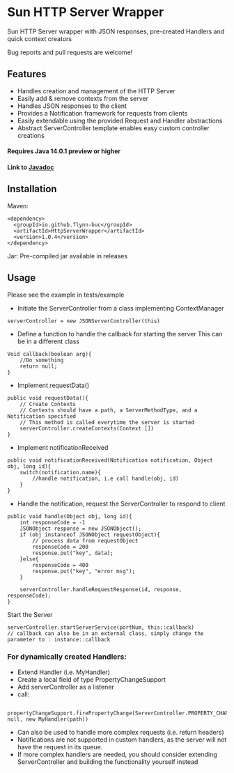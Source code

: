 # Sun HTTP Server Wrapper


Sun HTTP Server wrapper with JSON responses, pre-created Handlers and quick context creators

Bug reports and pull requests are welcome!

## Features
  - Handles creation and management of the HTTP Server
  - Easily add & remove contexts from the server
  - Handles JSON responses to the client
  - Provides a Notification framework for requests from clients
  - Easily extendable using the provided Request and Handler abstractions
  - Abstract ServerController template enables easy custom controller creations
  
  
  #### Requires Java 14.0.1 preview or higher
  
  
  #### Link to [Javadoc](https://flynn-buc.github.io/HttpServerWrapper/docs/index.html)

## Installation
Maven: 
```
<dependency>
  <groupId>io.github.flynn-buc</groupId>
  <artifactId>HttpServerWrapper</artifactId>
  <version>1.0.4</version>
</dependency>
```
    
Jar: Pre-compiled jar available in releases


## Usage
Please see the example in tests/example

- Initiate the ServerController from a class implementing ContextManager
``` 
serverController = new JSONServerController(this)
```

- Define a function to handle the callback for starting the server
This can be in a different class
```
Void callback(boolean arg){
    //Do something
    return null;
}
```

- Implement requestData()
```
public void requestData(){
    // Create Contexts
    // Contexts should have a path, a ServerMethodType, and a Notification specified
    // This method is called everytime the server is started
    serverController.createContexts(Context [])
}
```

- Implement notificationReceived
```
public void notificationReceived(Notification notification, Object obj, long id){
    switch(notification.name){
        //handle notification, i.e call handle(obj, id)
    }
}
```

- Handle the notification, request the ServerController to respond to client
```
public void handle(Object obj, long id){
    int responseCode = -1
    JSONObject response = new JSONObject();
    if (obj instanceof JSONObject requestObject){
        // process data from requestObject
        responseCode = 200
        response.put("key", data);
    }else{
        responseCode = 400
        response.put("key", "error msg");
    }
    
    serverController.handleRequestResponse(id, response, responseCode);
}
```

Start the Server
```
serverController.startServerService(portNum, this::callback) 
// callback can also be in an external class, simply change the parameter to : instance::callback
```


### For dynamically created Handlers:
- Extend Handler (i.e. MyHandler)
- Create a local field of type PropertyChangeSupport
- Add serverController as a listener
- call:
```
    propertyChangeSupport.firePropertyChange(ServerController.PROPERTY_CHANGE_STR, null, new MyHandler(path))
```
- Can also be used to handle more complex requests (i.e. return headers)
- Notifications are not supported in custom handlers, as the server will not have the request in its queue. 
- If more complex handlers are needed, you should consider extending ServerController and building the functionality yourself instead


